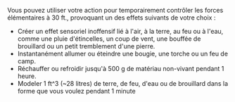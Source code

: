Vous pouvez utiliser votre action pour temporairement contrôler les forces élémentaires à 30 ft., provoquant un des effets suivants de votre choix : 

 - Créer un effet sensoriel inoffensif lié à l'air, à la terre, au feu ou à l'eau, comme une pluie d'étincelles, un coup de vent, une bouffée de brouillard ou un petit tremblement d'une pierre.
 - Instantanément allumer ou éteindre une bougie, une torche ou un feu de camp.
 - Réchauffer ou refroidir jusqu'à 500 g de matériau non-vivant pendant 1 heure.
 - Modeler 1 ft^3 (~28 litres) de terre, de feu, d'eau ou de brouillard dans la forme que vous voulez pendant 1 minute